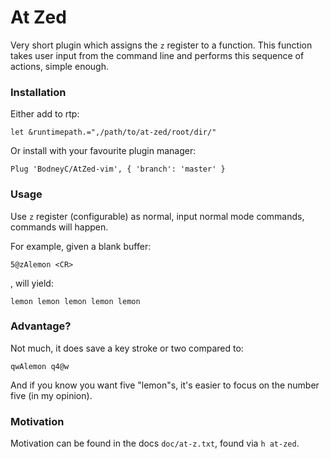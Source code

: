 At Zed
======

Very short plugin which assigns the `z` register to a function. This function takes user input from the command line and performs this sequence of actions, simple enough.

### Installation

Either add to rtp:

    let &runtimepath.=",/path/to/at-zed/root/dir/"

Or install with your favourite plugin manager:

    Plug 'BodneyC/AtZed-vim', { 'branch': 'master' }

### Usage

Use `z` register (configurable) as normal, input normal mode commands, commands will happen.

For example, given a blank buffer:

    5@zAlemon <CR>

, will yield:

    lemon lemon lemon lemon lemon 

### Advantage?

Not much, it does save a key stroke or two compared to:

    qwAlemon q4@w

And if you know you want five "lemon"s, it's easier to focus on the number five (in my opinion).

### Motivation

Motivation can be found in the docs `doc/at-z.txt`, found via `h at-zed`.

